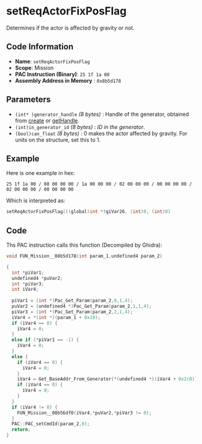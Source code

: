 # setReqActorFixPosFlag

Determines if the actor is affected by gravity or not.

## Code Information

- **Name**: `setReqActorFixPosFlag`
- **Scope**: Mission
- **PAC Instruction (Binary)**: `25 1f 1a 00`
- **Assembly Address in Memory** : `0x8b5d178`

## Parameters

- `(int* )generator_handle` *(8 bytes)* : Handle of the generator, obtained from [create](./create.md) or [getHandle](./gethandle.md).
- `(int)in_generator_id` *(8 bytes)* : *ID in the generator*.
- `(bool)can_float` *(8 bytes)* : 0 makes the actor affected by gravity. For units on the structure, set this to 1.

## Example

Here is one example in hex:

```25 1f 1a 00 / 08 00 00 00 / 1a 00 00 00 / 02 00 00 00 / 00 00 00 00 / 02 00 00 00 / 00 00 00 00```

Which is interpreted as:

```c
setReqActorFixPosFlag(((global)int *)giVar26, (int)0, (int)0)
```

## Code

Ths PAC instruction calls this function (Decompiled by Ghidra):

```c
void FUN_Mission__08b5d178(int param_1,undefined4 param_2)

{
  int *piVar1;
  undefined4 *puVar2;
  int *piVar3;
  int iVar4;
  
  piVar1 = (int *)Pac_Get_Param(param_2,0,1,4);
  puVar2 = (undefined4 *)Pac_Get_Param(param_2,1,1,4);
  piVar3 = (int *)Pac_Get_Param(param_2,2,1,4);
  iVar4 = *(int *)(param_1 + 0x10);
  if (iVar4 == 0) {
    iVar4 = 0;
  }
  else if (*piVar1 == -1) {
    iVar4 = 0;
  }
  else {
    if (iVar4 == 0) {
      iVar4 = 0;
    }
    iVar4 = Get_BaseAddr_From_Generator(*(undefined4 *)(iVar4 + 0x2c8));
    if (iVar4 == 0) {
      iVar4 = 0;
    }
  }
  if (iVar4 != 0) {
    FUN_Mission__08b56df0(iVar4,*puVar2,*piVar3 != 0);
  }
  PAC::PAC_setCmdId(param_2,0);
  return;
}
```

